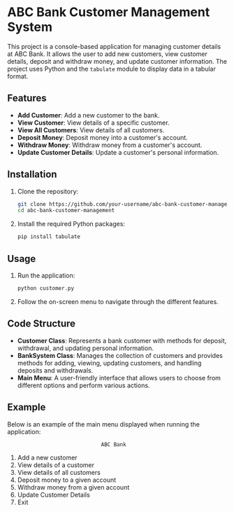 # ABC Bank Customer Management System

This project is a console-based application for managing customer details at ABC Bank. It allows the user to add new customers, view customer details, deposit and withdraw money, and update customer information. The project uses Python and the `tabulate` module to display data in a tabular format.

## Features

- **Add Customer**: Add a new customer to the bank.
- **View Customer**: View details of a specific customer.
- **View All Customers**: View details of all customers.
- **Deposit Money**: Deposit money into a customer's account.
- **Withdraw Money**: Withdraw money from a customer's account.
- **Update Customer Details**: Update a customer's personal information.

## Installation

1. Clone the repository:
    ```sh
    git clone https://github.com/your-username/abc-bank-customer-management.git
    cd abc-bank-customer-management
    ```

2. Install the required Python packages:
    ```sh
    pip install tabulate
    ```

## Usage

1. Run the application:
    ```sh
    python customer.py
    ```

2. Follow the on-screen menu to navigate through the different features.

## Code Structure

- **Customer Class**: Represents a bank customer with methods for deposit, withdrawal, and updating personal information.
- **BankSystem Class**: Manages the collection of customers and provides methods for adding, viewing, updating customers, and handling deposits and withdrawals.
- **Main Menu**: A user-friendly interface that allows users to choose from different options and perform various actions.

## Example

Below is an example of the main menu displayed when running the application:

~~~~~~~~~~~~~~~~~~~~~~~~~~~~~~~~~~~~~~~~~~~~~~~~~~~~~~~~~~~~~~~~~~~~~~
                              ABC Bank
~~~~~~~~~~~~~~~~~~~~~~~~~~~~~~~~~~~~~~~~~~~~~~~~~~~~~~~~~~~~~~~~~~~~~~

1) Add a new customer
2) View details of a customer
3) View details of all customers
4) Deposit money to a given account
5) Withdraw money from a given account
6) Update Customer Details
7) Exit
